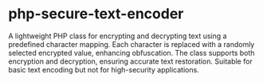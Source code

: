 # php-secure-text-encoder
A lightweight PHP class for encrypting and decrypting text using a predefined character mapping. Each character is replaced with a randomly selected encrypted value, enhancing obfuscation. The class supports both encryption and decryption, ensuring accurate text restoration. Suitable for basic text encoding but not for high-security applications.
